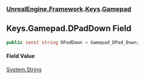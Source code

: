 ### [UnrealEngine.Framework](UnrealEngine_Framework.md 'UnrealEngine.Framework').[Keys](Keys.md 'UnrealEngine.Framework.Keys').[Gamepad](Keys_Gamepad.md 'UnrealEngine.Framework.Keys.Gamepad')
## Keys.Gamepad.DPadDown Field
```csharp
public const string DPadDown = Gamepad_DPad_Down;
```
#### Field Value
[System.String](https://docs.microsoft.com/en-us/dotnet/api/System.String 'System.String')
